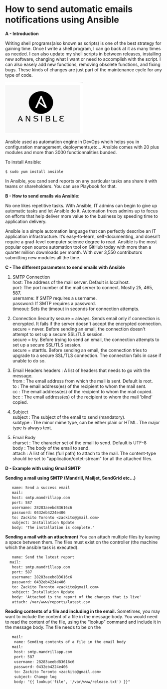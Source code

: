# How to send automatic emails notifications using Ansible

**A - Introduction**


Writing shell programs(also known as scripts) is one of the best strategy for gaining time. Once I write a shell program, I can go back at it as many times as needed. I can also update my shell scripts in between releases, installing new software, changing what I want or need to accomplish with the script. I can also easely add new functions, removing obsolete functions, and fixing bugs. These kinds of changes are just part of the maintenance cycle for any type of code.

<img src="https://github.com/CollegeBoreal/INF1089-200-21H-02/blob/main/7.Projets/300115140/IMAGES/ans1.PNG" width="250">

Ansible used as automation engine in DevOps whcih helps you in configuration management, deployments,etc...
Ansible comes with 20 plus modules and more than 3000 functionnalities bunded. 

To install Ansible:

```
$ sudo yum install ansible

```

In Ansible, you cand send reports on any particular tasks ans share it with teams or shareholders. You can use Playbook for that.

**B - How to send emails via Ansible:**

No one likes repetitive tasks. With Ansible, IT admins can begin to give up automatic tasks and let Ansible do it. Automation frees admins up to focus on efforts that help deliver more value to the business by speeding time to application delivery. 

Ansible is a simple automation language that can perfectly describe an IT application infrastructure. It’s easy-to-learn, self-documenting, and doesn’t require a grad-level computer science degree to read. 
Ansible is the most popular open source automation tool on GitHub today with more than a quarter million downloads per month. With over 3,550 contributors submitting new modules all the time.


**C - The different parameters to send emails with Ansible**

1. SMTP Connection    
host: The address of the mail server. Default is localhost.  
port: The port number of the mail server to connect. Mostly 25, 465, 587.  
username: If SMTP requires a username.  
password: If SMTP requires a password.  
timeout: Sets the timeout in seconds for connection attempts.  

2. Connection Security
secure = always.   Sends email only if connection is encrypted. It fails if the server doesn't accept the encrypted connection.  
secure = never.    Before sending an email, the connection doesn't attempt to set up a secure SSL/TLS session.   
secure = try.      Before trying to send an email, the connection attempts to set up a secure SSL/TLS session.  
secure = starttls. Before sending an email, the connection tries to upgrade to a secure SSL/TLS connection. The connection fails in case if unable to do so.  

3. Email Headers
headers : A list of headers that needs to go with the message.  
from    : The email address from which the mail is sent. Default is root.  
to      : The email address(es) of the recipient to whom the mail sent.  
cc      : The email address(es) of the recipient to whom the mail copied.  
bcc     : The email address(es) of the recipient to whom the mail 'blind' copied.  

4. Subject  
subject : The subject of the email to send (mandatory).  
subtype : The minor mime type, can be either plain or HTML. The major type is always text.  

5. Email Body  
charset : The character set of the email to send. Default is UTF-8  
body    : The body of the email to send.  
attach  : A list of files (full path) to attach to the mail. The content-type should be set to "application/octet-stream" for all the attached files.  


**D - Example with using Gmail SMTP**

**Sending a mail using SMTP (Mandrill, Mailjet, SendGrid etc…)**
```
   name: Send a success email  
   mail:  
   host: smtp.mandrillapp.com    
   port: 587   
   username: 28283aeebd83616c6  
   password: 0432eb4224e406  
   to: Zackito Toronto <zackito@gmail.com>  
   subject: Installation Update  
   body: 'The installation is complete.'  
  ``` 
   
 **Sending a mail with an attachment**
   You can attach multiple files by leaving a space between them. The files must exist on the controller (the machine which the ansible task is executed).

```
   name: Send the latest report  
  mail:  
   host: smtp.mandrillapp.com  
   port: 587   
   username: 28283aeebd83616c6  
   password: 0432eb4224e406  
   to: Zackito Toronto <zackito@gmail.com>  
   subject: Installation Update  
   body: 'Attached is the report of the changes that is live'  
   attach: /var/www/reports/latest.csv  
```   
   
**Reading contents of a file and including in the email.**
   Sometimes, you may want to include the content of a file in the message body.
   You would need to read the content of the file, using the “lookup” command and include it in the message body. The file needs to be on the
```
   mail:  
    name: Sending contents of a file in the email body  
   mail:  
    host: smtp.mandrillapp.com  
    port: 587   
    username: 28283aeebd83616c6  
    password: 0432eb4224e406  
    to: Zackito Toronto <zackito@gmail.com>  
    subject: Change log  
    body: "{{ lookup('file', '/var/www/release.txt') }}"  
```
